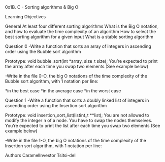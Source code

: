 0x1B. C - Sorting algorithms & Big O

Learning Objectives

General
At least four different sorting algorithms
What is the Big O notation, and how to evaluate the time complexity of an algorithm
How to select the best sorting algorithm for a given input
What is a stable sorting algorithm

Question 0
-Write a function that sorts an array of integers in ascending order using the Bubble sort algorithm

Prototype: void bubble_sort(int *array, size_t size);
You’re expected to print the array after each time you swap two elements (See example below)

-Write in the file 0-O, the big O notations of the time complexity of the Bubble sort algorithm, with 1 notation per line:

*in the best case
*in the average case
*in the worst case

Question 1
-Write a function that sorts a doubly linked list of integers in ascending order using the Insertion sort algorithm

Prototype: void insertion_sort_list(listint_t **list);
You are not allowed to modify the integer n of a node. You have to swap the nodes themselves.
You’re expected to print the list after each time you swap two elements (See example below)

-Write in the file 1-O, the big O notations of the time complexity of the Insertion sort algorithm, with 1 notation per line:


Authors
CaramelInvestor
Tsitsi-del
